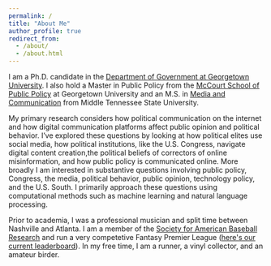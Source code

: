 ```yaml
---
permalink: /
title: "About Me"
author_profile: true
redirect_from: 
  - /about/
  - /about.html
---
```

I am a Ph.D. candidate in the [Department of Government at Georgetown University](https://government.georgetown.edu/). I also hold a Master in Public Policy from the [McCourt School of Public Policy](https://mccourt.georgetown.edu/) at Georgetown University and an M.S. in [Media and Communication](https://www.mtsu.edu/program/media-and-communication-m-s/) from Middle Tennessee State University.

My primary research considers how political communication on the internet and how digital communication platforms affect public opinion and political behavior. 
 I’ve explored these questions by looking at how political elites use social media, how political institutions, like the U.S. Congress, navigate digital content creation,the political beliefs of correctors of online misinformation, and how public policy is communicated online. More broadly I am interested in substantive questions involving public policy, Congress, the media, political behavior, public opinion, technology policy, and the U.S. South. I primarily approach these questions using computational methods such as machine learning and natural language processing. 

Prior to academia, I was a professional musician and split time between Nashville and Atlanta. I am a member of the [Society for American Baseball Research](https://sabr.org/) and run a very competetive Fantasy Premier League ([here's our current leaderboard](https://benjaminrburnley.github.io/FPL/)). In my free time, I am a runner, a vinyl collector, and an amateur birder.

